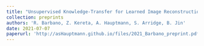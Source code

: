 ```yaml
---
title: "Unsupervised Knowledge-Transfer for Learned Image Reconstruction"
collection: preprints
authors: 'R. Barbano, Z. Kereta, A. Hauptmann, S. Arridge, B. Jin'
date: 2021-07-07
paperurl: 'http://asHauptmann.github.io/files/2021_Barbano_preprint.pdf'
---
```

